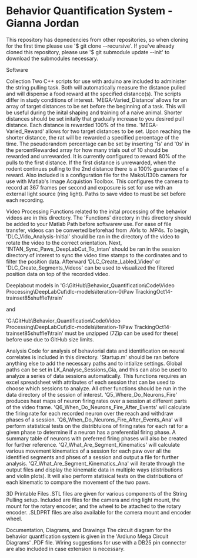 # Behavior Quantification System - Gianna Jordan

This repository has depnedencies from other repositories, so when cloning for the first time please use '$ git clone --recursive'.
If you've already cloned this repository, please use '$ git submodule update --init' to download the submodules necessary.



Software
	
Collection
	Two C++ scripts for use with arduino are included to administer the string pulling task. Both will automatically measure the distance pulled and will dispense a food reward at the specified distance(s). The scripts differ in study conditions of interest. 
	'MEGA-Varied_Distance' allows for an array of target distances to be set before the beginning of a task. This will be useful during the inital shaping and training of a naive animal. Shorter distances should be set initally that gradually increase to you desired pull distance. Each distance is rewarded 100% of the time.
	'MEGA-Varied_Reward' allows for two target distances to be set. Upon reaching the shorter distance, the rat will be rewarded a specified percentage of the time. The pseudorandom percentage can be set by inserting '1s' and '0s' in the percentRewarded array for how many trials out of 10 should be rewarded and unrewarded. It is currently configured to reward 80% of the pulls to the first distance. If the first distance is unrewarded, when the rodent continues pulling to the 2nd distance there is a 100% guarantee of a reward. 
	Also included is a configuration file for the MakoU130b camera for use with Matlab's Image Acquistion Toolbox. This configures the camera to record at 367 frames per second and exposure is set for use with an external light source (ring light). Paths to save video to must be set before each recording.


Video Processing
	Functions related to the inital processing of the behavior videos are in this directory. The 'Functions' directory in this directory should be added to your Matlab Path before softwarew use. For ease of file transfer, videos can be converted beforehad from .AVIs to .MP4s. To begin, 'DLC_Vido_Analysis-Initial' should be ran in the directory of the video to rotate the video to the correct orientation. Next, 'INTAN_Sync_Paws_DeepLabCut_To_Intan' should be ran in the session directory of interest to sync the video time stamps to the cordinates and to filter the position data. Afterward 'DLC_Create_Labled_Video' or 'DLC_Create_Segments_Videos' can be used to visualized the filtered position data on top of the recorded video.

Deeplabcut models in 
'G:\GitHub\Behavior_Quantification\Code\Video Processing\DeepLabCut\dlc-models\iteration-0\Paw TrackingOct14-trainset85shuffle1\train'

and

'G:\GitHub\Behavior_Quantification\Code\Video Processing\DeepLabCut\dlc-models\iteration-1\Paw TrackingOct14-trainset85shuffle1\train' 
must be unzipped (7Zip can be used for these) before use due to GitHub size limits.
	

Analysis
	Code for analysis of behaviorial data and identification on neural correlates is included in this directory. 'Startup.m' should be ran before anything else to add the necessary paths and to intialize settings. Global paths can be set in LK_Analyse_Sessions_Gia, and this can also be used to analyze a series of data sessions automatically. This functions requires an excel spreadsheet with attributes of each session that can be used to choose which sessions to analyze. All other functions should be run in the data directory of the session of interest.
	'Q5_Where_Do_Neurons_Fire'  produces heat maps of neuron firing rates over a session at different parts of the video frame.
	'Q6_When_Do_Neurons_Fire_After_Events' will calculate the firing rate for each recorded neuron over the reach and withdraw phases of a session. 'Q6_When_Do_Neurons_Fire_After_Events_Ana' will perform statistical tests on the distribtuions of firing rates for each rat for a given phase to determine if a neuron has a preferential firing phase. A summary table of neurons with preferred firing phases will also be created for further reference. 
	'Q7_What_Are_Segment_Kinematics' will calculate various movement kinematics of a session for each paw over all the identified segments and phses of a session and output a file for further analysis. 'Q7_What_Are_Segment_Kinematics_Ana' will iterate through the output files and display the kinematic data in multiple ways (distributions and violin plots). It will also perform statisical tests on the distributions of each kinematic to compare the movement of the two paws.



3D Printable Files
	.STL files are given for various components of the String Pulling setup. Included are files for the camera and ring light mount, the mount for the rotary encoder, and the wheel to be attached to the rotary encoder. .SLDPRT files are also available for the camera mount and encoder wheel.


Documentation, Diagrams, and Drawings
	The circuit diagram for the behavior quantfication system is given in the 'Ardiuno Mega Circuit Diagrams' .PDF file. Wiring suggestions for use with a DB25 pin connecter are also included in case extension is necessary.







